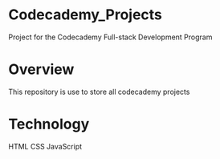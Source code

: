 # Codecademy_Projects
Project for the Codecademy Full-stack Development Program


# Overview
This repository is use to store all codecademy projects

# Technology
HTML
CSS
JavaScript